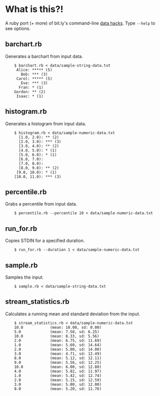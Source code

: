 # What is this?!
A ruby port (+ more) of bit.ly's command-line [data hacks](https://github.com/bitly/data_hacks).
Type `--help` to see options.

## barchart.rb
Generates a barchart from input data. 

		$ barchart.rb < data/sample-string-data.txt 
		 Alice: ***** (5)
		   Bob: *** (3)
		 Carol: ***** (5)
		   Eve: *** (3)
		  Fran: * (1)
		Gordon: ** (2)
		 Isaac: * (1)
		
## histogram.rb
Generates a histogram from input data.

		$ histogram.rb < data/sample-numeric-data.txt 
		  [1.0, 2.0): ** (2)
		  [2.0, 3.0): *** (3)
		  [3.0, 4.0): ** (2)
		  [4.0, 5.0): * (1)
		  [5.0, 6.0): * (1)
		  [6.0, 7.0): 
		  [7.0, 8.0): 
		  [8.0, 9.0): ** (2)
		 [9.0, 10.0): * (1)
		[10.0, 11.0): *** (3)
		
## percentile.rb
Grabs a percentile from input data.

		$ percentile.rb --percentile 10 < data/sample-numeric-data.txt 
		
## run_for.rb
Copies STDIN for a specified duration.

		$ run_for.rb --duration 1 < data/sample-numeric-data.txt 
		
## sample.rb
Samples the input.

		$ sample.rb < data/sample-string-data.txt
		
## stream_statistics.rb
Calculates a running mean and standard deviation from the input.

		$ stream_statistics.rb < data/sample-numeric-data.txt 
		10.0            (mean: 10.00, sd: 0.00)
		5.0             (mean: 7.50, sd: 6.25)
		10.0            (mean: 8.33, sd: 5.56)
		2.0             (mean: 6.75, sd: 11.69)
		1.0             (mean: 5.60, sd: 14.64)
		2.0             (mean: 5.00, sd: 14.00)
		3.0             (mean: 4.71, sd: 12.49)
		8.0             (mean: 5.12, sd: 12.11)
		9.0             (mean: 5.56, sd: 12.25)
		10.0            (mean: 6.00, sd: 12.80)
		4.0             (mean: 5.82, sd: 11.97)
		1.0             (mean: 5.42, sd: 12.74)
		2.0             (mean: 5.15, sd: 12.59)
		3.0             (mean: 5.00, sd: 12.00)
		8.0             (mean: 5.20, sd: 11.76)